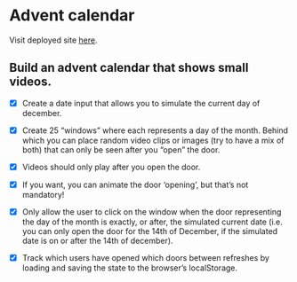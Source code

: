 # Advent calendar

Visit deployed site [here](https://warm-semolina-d0949a.netlify.app/).

## Build an advent calendar that shows small videos.

- [X] Create a date input that allows you to simulate the current day of december.

- [X] Create 25 “windows” where each represents a day of the month. Behind which you can place random video clips or images (try to have a mix of both) that can only be seen after you “open” the door.

- [X] Videos should only play after you open the door.

- [X] If you want, you can animate the door ‘opening’, but that’s not mandatory!

- [X] Only allow the user to click on the window when the door representing the day of the month is exactly, or after, the simulated current date (i.e. you can only open the door for the 14th of December, if the simulated date is on or after the 14th of december).

- [X] Track which users have opened which doors between refreshes by loading and saving the state to the browser’s localStorage.
